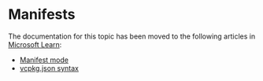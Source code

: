 # Manifests

The documentation for this topic has been moved to the following articles in [Microsoft Learn](https://learn.microsoft.com/vcpkg):

* [Manifest mode](https://learn.microsoft.com/vcpkg/users/manifests)
* [vcpkg.json syntax](https://learn.microsoft.com/vcpkg/reference/vcpkg-json)

